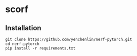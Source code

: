 # scorf

## Installation

```
git clone https://github.com/yenchenlin/nerf-pytorch.git
cd nerf-pytorch
pip install -r requirements.txt
```
